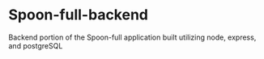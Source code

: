 # Spoon-full-backend
Backend portion of the Spoon-full application built utilizing node, express, and postgreSQL
